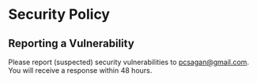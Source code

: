 # Security Policy

## Reporting a Vulnerability

Please report (suspected) security vulnerabilities to pcsagan@gmail.com. You will receive a response within 48 hours.
